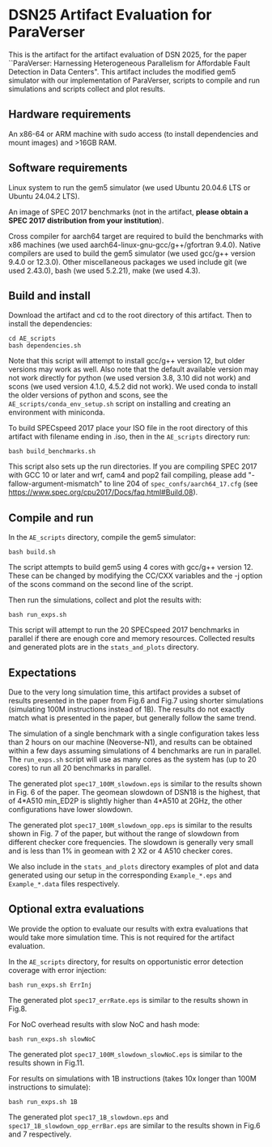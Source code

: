 # DSN25 Artifact Evaluation for ParaVerser

This is the artifact for the artifact evaluation of DSN 2025, for the paper ``ParaVerser: Harnessing Heterogeneous Parallelism for Affordable Fault Detection in Data Centers". This artifact includes the modified gem5 simulator with our implementation of ParaVerser, scripts to compile and run simulations and scripts collect and plot results. 

## Hardware requirements
An x86-64 or ARM machine with sudo access (to install dependencies and mount images) and >16GB RAM.

## Software requirements
Linux system to run the gem5 simulator (we used Ubuntu 20.04.6 LTS or Ubuntu 24.04.2 LTS). 

An image of SPEC 2017 benchmarks (not in the artifact, **please obtain a SPEC 2017 distribution from your institution**). 

Cross compiler for aarch64 target are required to build the benchmarks with x86 machines (we used aarch64-linux-gnu-gcc/g++/gfortran 9.4.0). Native compilers are used to build the gem5 simulator (we used gcc/g++ version 9.4.0 or 12.3.0). Other miscellaneous packages we used include git (we used 2.43.0), bash (we used 5.2.21), make (we used 4.3).

## Build and install
Download the artifact and cd to the root directory of this artifact. Then to install the dependencies:
```
cd AE_scripts
bash dependencies.sh
```
Note that this script will attempt to install gcc/g++ version 12, but older versions may work as well. Also note that the default available version may not work directly for python (we used version 3.8, 3.10 did not work) and scons (we used version 4.1.0, 4.5.2 did not work). We used conda to install the older versions of python and scons, see the `AE_scripts/conda_env_setup.sh` script on installing and creating an environment with miniconda.

To build SPECspeed 2017 place your ISO file in the root directory of this artifact with filename ending in .iso, then in the `AE_scripts` directory run:
```
bash build_benchmarks.sh
```
This script also sets up the run directories.
If you are compiling SPEC 2017 with GCC 10 or later and wrf, cam4 and pop2 fail compiling, please add "-fallow-argument-mismatch" to line 204 of `spec_confs/aarch64_17.cfg` (see https://www.spec.org/cpu2017/Docs/faq.html#Build.08).

## Compile and run

In the `AE_scripts` directory, compile the gem5 simulator:
```
bash build.sh
```
The script attempts to build gem5 using 4 cores with gcc/g++ version 12. These can be changed by modifying the CC/CXX variables and the -j option of the scons command on the second line of the script.

Then run the simulations, collect and plot the results with:
```
bash run_exps.sh
```
This script will attempt to run the 20 SPECspeed 2017 benchmarks in parallel if there are enough core and memory resources. Collected results and generated plots are in the `stats_and_plots` directory.

## Expectations
Due to the very long simulation time, this artifact provides a subset of results presented in the paper from Fig.6 and Fig.7 using shorter simulations (simulating 100M instructions instead of 1B). The results do not exactly match what is presented in the paper, but generally follow the same trend.

The simulation of a single benchmark with a single configuration takes less than 2 hours on our machine (Neoverse-N1), and results can be obtained within a few days assuming simulations of 4 benchmarks are run in parallel. The `run_exps.sh` script will use as many cores as the system has (up to 20 cores) to run all 20 benchmarks in parallel.

The generated plot `spec17_100M_slowdown.eps` is similar to the results shown in Fig. 6 of the paper. The geomean slowdown of DSN18 is the highest, that of 4\*A510 min_ED2P is slightly higher than 4\*A510 at 2GHz, the other configurations have lower slowdown.

The generated plot `spec17_100M_slowdown_opp.eps` is similar to the results shown in Fig. 7 of the paper, but without the range of slowdown from different checker core frequencies. The slowdown is generally very small and is less than 1\% in geomean with 2 X2 or 4 A510 checker cores. 

We also include in the `stats_and_plots` directory examples of plot and data generated using our setup in the corresponding `Example_*.eps` and `Example_*.data` files respectively.

## Optional extra evaluations
We provide the option to evaluate our results with extra evaluations that would take more simulation time. This is not required for the artifact evaluation.

In the `AE_scripts` directory, for results on opportunistic error detection coverage with error injection:
```
bash run_exps.sh ErrInj
```
The generated plot `spec17_errRate.eps` is similar to the results shown in Fig.8. 

For NoC overhead results with slow NoC and hash mode:
```
bash run_exps.sh slowNoC
```
The generated plot `spec17_100M_slowdown_slowNoC.eps` is similar to the results shown in Fig.11.

For results on simulations with 1B instructions (takes 10x longer than 100M instructions to simulate):
```
bash run_exps.sh 1B
```
The generated plot `spec17_1B_slowdown.eps` and `spec17_1B_slowdown_opp_errBar.eps` are similar to the results shown in Fig.6 and 7 respectively.
